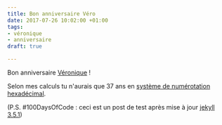 ```yaml
---
title: Bon anniversaire Véro
date: 2017-07-26 10:02:00 +01:00
tags:
- véronique
- anniversaire
draft: true

---
```


Bon anniversaire [Véronique](http://ducamp.me/V%C3%A9ronique_Ducamp) ! 

Selon mes calculs tu n'aurais que 37 ans en [système de numérotation hexadécimal](https://fr.wikipedia.org/wiki/Syst%C3%A8me_hexad%C3%A9cimal).


(P.S. #100DaysOfCode : ceci est un post de test après mise à jour [jekyll 3.5.1](https://jekyllrb.com/news/))